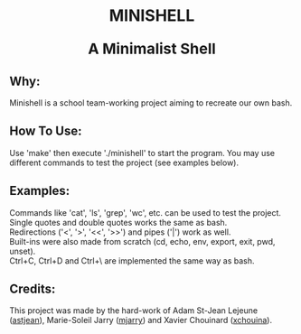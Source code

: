 
<h1 align="center">MINISHELL<p align="center" style="font-size: 26px">A Minimalist Shell</p></h1>

## Why:

Minishell is a school team-working project aiming to recreate our own bash.


## How To Use:

Use 'make' then execute './minishell' to start the program. You may use different commands to test the project (see examples below). 


## Examples:

Commands like 'cat', 'ls', 'grep', 'wc', etc. can be used to test the project.<br>
Single quotes and double quotes works the same as bash.<br>
Redirections ('<', '>', '<<', '>>') and pipes ('|') work as well.<br>
Built-ins were also made from scratch (cd, echo, env, export, exit, pwd, unset).<br>
Ctrl+C, Ctrl+D and Ctrl+\ are implemented the same way as bash.<br>


## Credits:

This project was made by the hard-work of Adam St-Jean Lejeune ([astjean](https://github.com/ast-jean)), Marie-Soleil Jarry ([mjarry](https://github.com/mariejarry)) and Xavier Chouinard ([xchouina](https://github.com/xchouina)).
